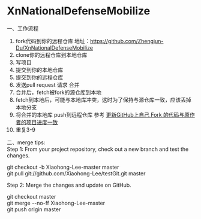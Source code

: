 # XnNationalDefenseMobilize

一、工作流程  
1. fork代码到你的远程仓库   地址：https://github.com/Zhengjun-Du/XnNationalDefenseMobilize   
2. clone你的远程仓库到本地仓库  
3. 写项目  
4. 提交到你的本地仓库  
5. 提交到你的远程仓库  
6. 发送pull request 请求 合并  
7. 合并后，fetch被fork的源仓库到本地  
8. fetch到本地后，可能与本地库冲突，这时为了保持与源仓库一致，应该丢掉本地分支  
9. 将合并的本地库 push到远程仓库  参考 <a href="http://blog.csdn.net/peterwanghao/article/details/49762479">更新GitHub上自己 Fork 的代码与原作者的项目进度一致</a>    
10. 重复3-9  

二、merge tips:  
Step 1: From your project repository, check out a new branch and test the changes.  

git checkout -b Xiaohong-Lee-master master  
git pull git://github.com/Xiaohong-Lee/testGit.git master  

Step 2: Merge the changes and update on GitHub. 

git checkout master  
git merge --no-ff Xiaohong-Lee-master  
git push origin master
